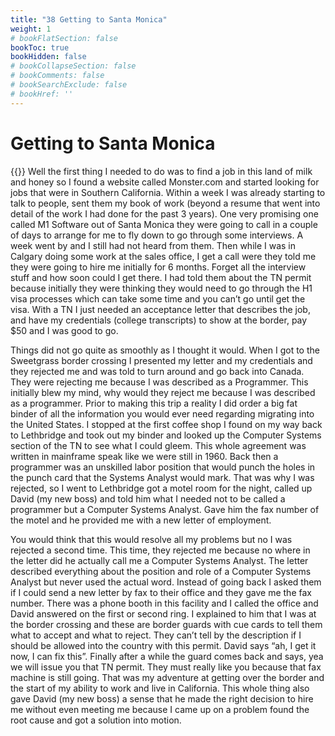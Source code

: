 ```yaml
---
title: "38 Getting to Santa Monica"
weight: 1
# bookFlatSection: false
bookToc: true
bookHidden: false
# bookCollapseSection: false
# bookComments: false
# bookSearchExclude: false
# bookHref: ''
---
```

# Getting to Santa Monica
{{<picture src="/images/Santa Monica.png"  width="300 px">}}
Well the first thing I needed to do was to find a job in this land of milk and honey so I found a website called Monster.com and started looking for jobs that were in Southern California. Within a week I was already starting to talk to people, sent them my book of work (beyond a resume that went into detail of the work I had done for the past 3 years). One very promising one called M1 Software out of Santa Monica they were going to call in a couple of days to arrange for me to fly down to go through some interviews. A week went by and I still had not heard from them. Then while I was in Calgary doing some work at the sales office, I get a call were they told me they were going to hire me initially for 6 months. Forget all the interview stuff and how soon could I get there. I had told them about the TN permit because initially they were thinking they would need to go through the H1 visa processes which can take some time and you can’t go until get the visa. With a TN I just needed an acceptance letter that describes the job, and have my credentials (college transcripts) to show at the border, pay $50 and I was good to go.   

Things did not go quite as smoothly as I thought it would. When I got to the Sweetgrass border crossing I presented my letter and my credentials and they rejected me and was told to turn around and go back into Canada. They were rejecting me because I was described as a Programmer. This initially blew my mind, why would they reject me because I was described as a programmer. Prior to making this trip a reality I did order a big fat binder of all the information you would ever need regarding migrating into the United States. I stopped at the first coffee shop I found on my way back to Lethbridge and took out my binder and looked up the Computer Systems section of the TN to see what I could gleem. This whole agreement was written in mainframe speak like we were still in 1960. Back then a programmer was an unskilled labor position that would punch the holes in the punch card that the Systems Analyst would mark. That was why I was rejected, so I went to Lethbridge got a motel room for the night, called up David (my new boss) and told him what I needed not to be called a programmer but a Computer Systems Analyst. Gave him the fax number of the motel and he provided me with a new letter of employment.

You would think that this would resolve all my problems but no I was rejected a second time.  This time, they rejected me because no where in the letter did he actually call me a Computer Systems Analyst. The letter described everything about the position and role of a Computer Systems Analyst but never used the actual word. Instead of going back I asked them if I could send a new letter by fax to their office and they gave me the fax number. There was a phone booth in this facility and I called the office and David answered on the first or second ring. I explained to him that I was at the border crossing and these are border guards with cue cards to tell them what to accept and what to reject. They can’t tell by the description if I should be allowed into the country with this permit. David says “ah, I get it now, I can fix this”. Finally after a while the guard comes back and says, yea we will issue you that TN permit. They must really like you because that fax machine is still going. That was my adventure at getting over the border and the start of my ability to work and live in California. This whole thing also gave David (my new boss) a sense that he made the right decision to hire me without even meeting me because I came up on a problem found the root cause and got a solution into motion.
